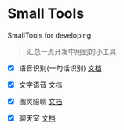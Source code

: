 # Small   Tools
SmallTools for developing



> 汇总一点开发中用到的小工具





- [x] 语音识别(一句话识别) [文档](md/SmartAudioTrans.md)
- [x] 文字语音 [文档](md/DataTransToAudio.md)
- [x] 图灵陪聊 [文档](md/RobotChat.md)
- [x] 聊天室 [文档](md/ChatRoom.md)

